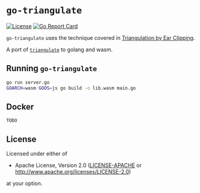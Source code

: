 # `go-triangulate`
[![License][License-Image]][License-URL]
[![Go Report Card][GoReportCard-Image]][GoReportCard-URL]

`go-triangulate` uses the technique covered in [Triangulation by Ear Clipping](https://www.geometrictools.com/Documentation/TriangulationByEarClipping.pdf).

A port of [`triangulate`](https://github.com/ekzhang/triangulate) to golang and wasm.

## Running `go-triangulate`
```bash
go run server.go
GOARCH=wasm GOOS=js go build -o lib.wasm main.go
```

## Docker
```
TODO
```

## License

Licensed under either of

 * Apache License, Version 2.0
   ([LICENSE-APACHE](LICENSE-APACHE) or http://www.apache.org/licenses/LICENSE-2.0)

at your option.


[License-Image]: https://img.shields.io/badge/License-Apache-blue.svg
[License-URL]: http://opensource.org/licenses/Apache
[GoReportCard-Image]: https://goreportcard.com/badge/github.com/steven-mathew/go-triangulate
[GoReportCard-URL]: https://goreportcard.com/report/github.com/steven-mathew/go-triangulate
